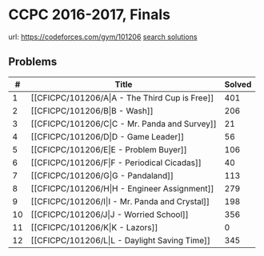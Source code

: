 # CCPC 2016-2017, Finals

url: https://codeforces.com/gym/101206
[search solutions](https://www.google.com/search?q=Solution+OR+題解+CCPC+2016-2017,+Finals)

## Problems

| # | Title | Solved |
| --- | --- | --- |
|1|[[CFICPC/101206/A\|A - The Third Cup is Free]]|401|
|2|[[CFICPC/101206/B\|B - Wash]]|206|
|3|[[CFICPC/101206/C\|C - Mr. Panda and Survey]]|21|
|4|[[CFICPC/101206/D\|D - Game Leader]]|56|
|5|[[CFICPC/101206/E\|E - Problem Buyer]]|106|
|6|[[CFICPC/101206/F\|F - Periodical Cicadas]]|40|
|7|[[CFICPC/101206/G\|G - Pandaland]]|113|
|8|[[CFICPC/101206/H\|H - Engineer Assignment]]|279|
|9|[[CFICPC/101206/I\|I - Mr. Panda and Crystal]]|198|
|10|[[CFICPC/101206/J\|J - Worried School]]|356|
|11|[[CFICPC/101206/K\|K - Lazors]]|0|
|12|[[CFICPC/101206/L\|L - Daylight Saving Time]]|345|
